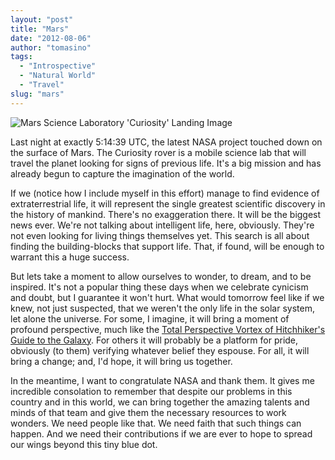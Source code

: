 ```yaml
---
layout: "post"
title: "Mars"
date: "2012-08-06"
author: "tomasino"
tags:
  - "Introspective"
  - "Natural World"
  - "Travel"
slug: "mars"
---
```


![Mars Science Laboratory 'Curiosity' Landing Image][]

Last night at exactly 5:14:39 UTC, the latest NASA project touched down
on the surface of Mars. The Curiosity rover is a mobile science lab that
will travel the planet looking for signs of previous life. It's a big
mission and has already begun to capture the imagination of the world.

If we (notice how I include myself in this effort) manage to find
evidence of extraterrestrial life, it will represent the single greatest
scientific discovery in the history of mankind. There's no exaggeration
there. It will be the biggest news ever. We're not talking about
intelligent life, here, obviously. They're not even looking for living
things themselves yet. This search is all about finding the
building-blocks that support life. That, if found, will be enough to
warrant this a huge success.

But lets take a moment to allow ourselves to wonder, to dream, and to be
inspired. It's not a popular thing these days when we celebrate cynicism
and doubt, but I guarantee it won't hurt. What would tomorrow feel like
if we knew, not just suspected, that we weren't the only life in the
solar system, let alone the universe. For some, I imagine, it will bring
a moment of profound perspective, much like the [Total Perspective
Vortex of Hitchhiker's Guide to the Galaxy][]. For others it will
probably be a platform for pride, obviously (to them) verifying whatever
belief they espouse. For all, it will bring a change; and, I'd hope, it
will bring us together.

In the meantime, I want to congratulate NASA and thank them. It gives me
incredible consolation to remember that despite our problems in this
country and in this world, we can bring together the amazing talents and
minds of that team and give them the necessary resources to work
wonders. We need people like that. We need faith that such things can
happen. And we need their contributions if we are ever to hope to spread
our wings beyond this tiny blue dot.

  [Mars Science Laboratory 'Curiosity' Landing Image]: //blog.tomasino.org/images/curiosity-landing.jpg
  [Total Perspective Vortex of Hitchhiker's Guide to the Galaxy]: //en.wikipedia.org/wiki/Technology_in_The_Hitchhiker%27s_Guide_to_the_Galaxy#Total_Perspective_Vortex
    "Total Perspective Vortex"
